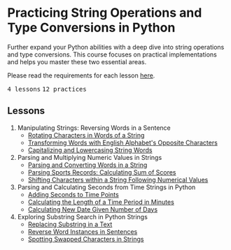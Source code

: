 # Practicing String Operations and Type Conversions in Python

Further expand your Python abilities with a deep dive into string operations and type conversions.
This course focuses on practical implementations and helps you master these two essential areas.

Please read the requirements for each lesson [here](REQUIREMENTS.md).

<kbd>4 lessons</kbd> <kbd>12 practices</kbd>

## Lessons

1. Manipulating Strings: Reversing Words in a Sentence
   - [Rotating Characters in Words of a String](01-rotate_characters.py)
   - [Transforming Words with English Alphabet's Opposite Characters](02-opposite_characters.py)
   - [Capitalizing and Lowercasing String Words](03-transform_case.py)
2. Parsing and Multiplying Numeric Values in Strings
   - [Parsing and Converting Words in a String](04-parsing_words.py)
   - [Parsing Sports Records: Calculating Sum of Scores](05-sum_of_scores.py)
   - [Shifting Characters within a String Following Numerical Values](06-shift_characters.py)
3. Parsing and Calculating Seconds from Time Strings in Python
   - [Adding Seconds to Time Points](07-add_seconds_to_time_points.py)
   - [Calculating the Length of a Time Period in Minutes](08-calculate_length_of_time_period.py)
   - [Calculating New Date Given Number of Days](09-add_days.py)
4. Exploring Substring Search in Python Strings
   - [Replacing Substring in a Text](10-replace_substring.py)
   - [Reverse Word Instances in Sentences](11-reverse_word_instances.py)
   - [Spotting Swapped Characters in Strings](12-spot_swapped_characters.py)